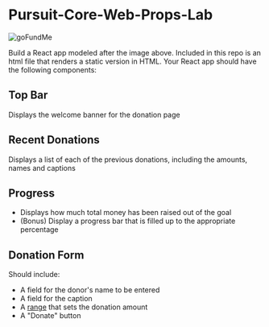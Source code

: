 # Pursuit-Core-Web-Props-Lab

![goFundMe](./images/goFundMe.pn)

Build a React app modeled after the image above.  Included in this repo is an html file that renders a static version in HTML.  Your React app should have the following components:

## Top Bar

Displays the welcome banner for the donation page

## Recent Donations

Displays a list of each of the previous donations, including the amounts, names and captions

## Progress

- Displays how much total money has been raised out of the goal
- (Bonus) Display a progress bar that is filled up to the appropriate percentage

## Donation Form

Should include:

- A field for the donor's name to be entered
- A field for the caption
- A [range](https://www.w3schools.com/tags/att_input_type_range.asp) that sets the donation amount
- A "Donate" button
